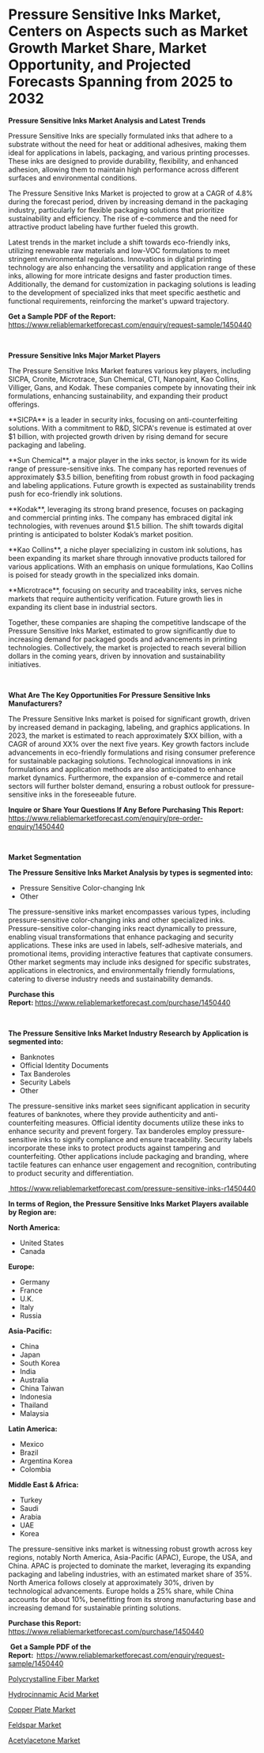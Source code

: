 <p><h1>Pressure Sensitive Inks Market, Centers on Aspects such as Market Growth Market Share, Market Opportunity, and Projected Forecasts Spanning from 2025 to 2032</h1></p><p><strong>Pressure Sensitive Inks Market Analysis and Latest Trends</strong></p>
<p><p>Pressure Sensitive Inks are specially formulated inks that adhere to a substrate without the need for heat or additional adhesives, making them ideal for applications in labels, packaging, and various printing processes. These inks are designed to provide durability, flexibility, and enhanced adhesion, allowing them to maintain high performance across different surfaces and environmental conditions.</p><p>The Pressure Sensitive Inks Market is projected to grow at a CAGR of 4.8% during the forecast period, driven by increasing demand in the packaging industry, particularly for flexible packaging solutions that prioritize sustainability and efficiency. The rise of e-commerce and the need for attractive product labeling have further fueled this growth. </p><p>Latest trends in the market include a shift towards eco-friendly inks, utilizing renewable raw materials and low-VOC formulations to meet stringent environmental regulations. Innovations in digital printing technology are also enhancing the versatility and application range of these inks, allowing for more intricate designs and faster production times. Additionally, the demand for customization in packaging solutions is leading to the development of specialized inks that meet specific aesthetic and functional requirements, reinforcing the market's upward trajectory.</p></p>
<p><strong>Get a Sample PDF of the Report:&nbsp;</strong> <a href="https://www.reliablemarketforecast.com/enquiry/request-sample/1450440?utm_campaign=1197&utm_medium=2&utm_source=Github&utm_content=ia&utm_term=02042025&utm_id=pressure-sensitive-inks">https://www.reliablemarketforecast.com/enquiry/request-sample/1450440</a></p>
<p>&nbsp;</p>
<p><strong>Pressure Sensitive Inks Major Market Players</strong></p>
<p><p>The Pressure Sensitive Inks Market features various key players, including SICPA, Cronite, Microtrace, Sun Chemical, CTI, Nanopaint, Kao Collins, Villiger, Gans, and Kodak. These companies compete by innovating their ink formulations, enhancing sustainability, and expanding their product offerings.</p><p>**SICPA** is a leader in security inks, focusing on anti-counterfeiting solutions. With a commitment to R&D, SICPA's revenue is estimated at over $1 billion, with projected growth driven by rising demand for secure packaging and labeling.</p><p>**Sun Chemical**, a major player in the inks sector, is known for its wide range of pressure-sensitive inks. The company has reported revenues of approximately $3.5 billion, benefiting from robust growth in food packaging and labeling applications. Future growth is expected as sustainability trends push for eco-friendly ink solutions.</p><p>**Kodak**, leveraging its strong brand presence, focuses on packaging and commercial printing inks. The company has embraced digital ink technologies, with revenues around $1.5 billion. The shift towards digital printing is anticipated to bolster Kodak’s market position.</p><p>**Kao Collins**, a niche player specializing in custom ink solutions, has been expanding its market share through innovative products tailored for various applications. With an emphasis on unique formulations, Kao Collins is poised for steady growth in the specialized inks domain.</p><p>**Microtrace**, focusing on security and traceability inks, serves niche markets that require authenticity verification. Future growth lies in expanding its client base in industrial sectors.</p><p>Together, these companies are shaping the competitive landscape of the Pressure Sensitive Inks Market, estimated to grow significantly due to increasing demand for packaged goods and advancements in printing technologies. Collectively, the market is projected to reach several billion dollars in the coming years, driven by innovation and sustainability initiatives.</p></p>
<p>&nbsp;</p>
<p><strong>What Are The Key Opportunities For Pressure Sensitive Inks Manufacturers?</strong></p>
<p><p>The Pressure Sensitive Inks market is poised for significant growth, driven by increased demand in packaging, labeling, and graphics applications. In 2023, the market is estimated to reach approximately $XX billion, with a CAGR of around XX% over the next five years. Key growth factors include advancements in eco-friendly formulations and rising consumer preference for sustainable packaging solutions. Technological innovations in ink formulations and application methods are also anticipated to enhance market dynamics. Furthermore, the expansion of e-commerce and retail sectors will further bolster demand, ensuring a robust outlook for pressure-sensitive inks in the foreseeable future.</p></p>
<p><strong>Inquire or Share Your Questions If Any Before Purchasing This Report:</strong> <a href="https://www.reliablemarketforecast.com/enquiry/pre-order-enquiry/1450440?utm_campaign=1197&utm_medium=2&utm_source=Github&utm_content=ia&utm_term=02042025&utm_id=pressure-sensitive-inks">https://www.reliablemarketforecast.com/enquiry/pre-order-enquiry/1450440</a></p>
<p>&nbsp;</p>
<p><strong>Market Segmentation</strong></p>
<p><strong>The Pressure Sensitive Inks Market Analysis by types is segmented into:</strong></p>
<p><ul><li>Pressure Sensitive Color-changing Ink</li><li>Other</li></ul></p>
<p><p>The pressure-sensitive inks market encompasses various types, including pressure-sensitive color-changing inks and other specialized inks. Pressure-sensitive color-changing inks react dynamically to pressure, enabling visual transformations that enhance packaging and security applications. These inks are used in labels, self-adhesive materials, and promotional items, providing interactive features that captivate consumers. Other market segments may include inks designed for specific substrates, applications in electronics, and environmentally friendly formulations, catering to diverse industry needs and sustainability demands.</p></p>
<p><strong>Purchase this Report:&nbsp;</strong><a href="https://www.reliablemarketforecast.com/purchase/1450440?utm_campaign=1197&utm_medium=2&utm_source=Github&utm_content=ia&utm_term=02042025&utm_id=pressure-sensitive-inks">https://www.reliablemarketforecast.com/purchase/1450440</a></p>
<p>&nbsp;</p>
<p><strong>The Pressure Sensitive Inks Market Industry Research by Application is segmented into:</strong></p>
<p><ul><li>Banknotes</li><li>Official Identity Documents</li><li>Tax Banderoles</li><li>Security Labels</li><li>Other</li></ul></p>
<p><p>The pressure-sensitive inks market sees significant application in security features of banknotes, where they provide authenticity and anti-counterfeiting measures. Official identity documents utilize these inks to enhance security and prevent forgery. Tax banderoles employ pressure-sensitive inks to signify compliance and ensure traceability. Security labels incorporate these inks to protect products against tampering and counterfeiting. Other applications include packaging and branding, where tactile features can enhance user engagement and recognition, contributing to product security and differentiation.</p></p>
<p><a href="https://www.reliablemarketforecast.com/pressure-sensitive-inks-r1450440?utm_campaign=1197&utm_medium=2&utm_source=Github&utm_content=ia&utm_term=02042025&utm_id=pressure-sensitive-inks">&nbsp;https://www.reliablemarketforecast.com/pressure-sensitive-inks-r1450440</a></p>
<p><strong>In terms of Region, the Pressure Sensitive Inks Market Players available by Region are:</strong></p>
<p>
    <p> <strong> North America: </strong>
        <ul>
            <li>United States</li>
            <li>Canada</li>
        </ul>
        </p> 
    <p> <strong> Europe: </strong>
        <ul>
            <li>Germany</li>
            <li>France</li>
            <li>U.K.</li>
            <li>Italy</li>
            <li>Russia</li>
        </ul>
        </p> 
    <p> <strong> Asia-Pacific: </strong>
        <ul>
            <li>China</li>
            <li>Japan</li>
            <li>South Korea</li>
            <li>India</li>
            <li>Australia</li>
            <li>China Taiwan</li>
            <li>Indonesia</li>
            <li>Thailand</li>
            <li>Malaysia</li>
        </ul>
        </p> 
    <p> <strong> Latin America: </strong>
        <ul>
            <li>Mexico</li>
            <li>Brazil</li>
            <li>Argentina Korea</li>
            <li>Colombia</li>
        </ul>
        </p> 
    <p> <strong> Middle East & Africa: </strong>
        <ul>
            <li>Turkey</li>
            <li>Saudi</li>
            <li>Arabia</li>
            <li>UAE</li>
            <li>Korea</li>
        </ul>
    </p>
    </p>
<p><p>The pressure-sensitive inks market is witnessing robust growth across key regions, notably North America, Asia-Pacific (APAC), Europe, the USA, and China. APAC is projected to dominate the market, leveraging its expanding packaging and labeling industries, with an estimated market share of 35%. North America follows closely at approximately 30%, driven by technological advancements. Europe holds a 25% share, while China accounts for about 10%, benefitting from its strong manufacturing base and increasing demand for sustainable printing solutions.</p></p>
<p><strong>Purchase this Report: </strong><a href="https://www.reliablemarketforecast.com/purchase/1450440?utm_campaign=1197&utm_medium=2&utm_source=Github&utm_content=ia&utm_term=02042025&utm_id=pressure-sensitive-inks">https://www.reliablemarketforecast.com/purchase/1450440</a></p>
<p>&nbsp;<strong>Get a Sample PDF of the Report:&nbsp;&nbsp;</strong><a href="https://www.reliablemarketforecast.com/enquiry/request-sample/1450440?utm_campaign=1197&utm_medium=2&utm_source=Github&utm_content=ia&utm_term=02042025&utm_id=pressure-sensitive-inks">https://www.reliablemarketforecast.com/enquiry/request-sample/1450440</a></p>
<p><strong></strong></p>
<p><p><a href="https://github.com/sleeprudantf/Market-Research-Report-List-1/blob/main/polycrystalline-fiber-market.md?utm_campaign=1197&utm_medium=2&utm_source=Github&utm_content=ia&utm_term=02042025&utm_id=pressure-sensitive-inks">Polycrystalline Fiber Market</a></p><p><a href="https://github.com/mgapeak/Market-Research-Report-List-1/blob/main/hydrocinnamic-acid-market.md?utm_campaign=1197&utm_medium=2&utm_source=Github&utm_content=ia&utm_term=02042025&utm_id=pressure-sensitive-inks">Hydrocinnamic Acid Market</a></p><p><a href="https://github.com/kakeryttri0c/Market-Research-Report-List-1/blob/main/copper-plate-market.md?utm_campaign=1197&utm_medium=2&utm_source=Github&utm_content=ia&utm_term=02042025&utm_id=pressure-sensitive-inks">Copper Plate Market</a></p><p><a href="https://github.com/BrandonBrown3773/Market-Research-Report-List-1/blob/main/feldspar-market.md?utm_campaign=1197&utm_medium=2&utm_source=Github&utm_content=ia&utm_term=02042025&utm_id=pressure-sensitive-inks">Feldspar Market</a></p><p><a href="https://github.com/andulanick3/Market-Research-Report-List-1/blob/main/acetylacetone-market.md?utm_campaign=1197&utm_medium=2&utm_source=Github&utm_content=ia&utm_term=02042025&utm_id=pressure-sensitive-inks">Acetylacetone Market</a></p></p>